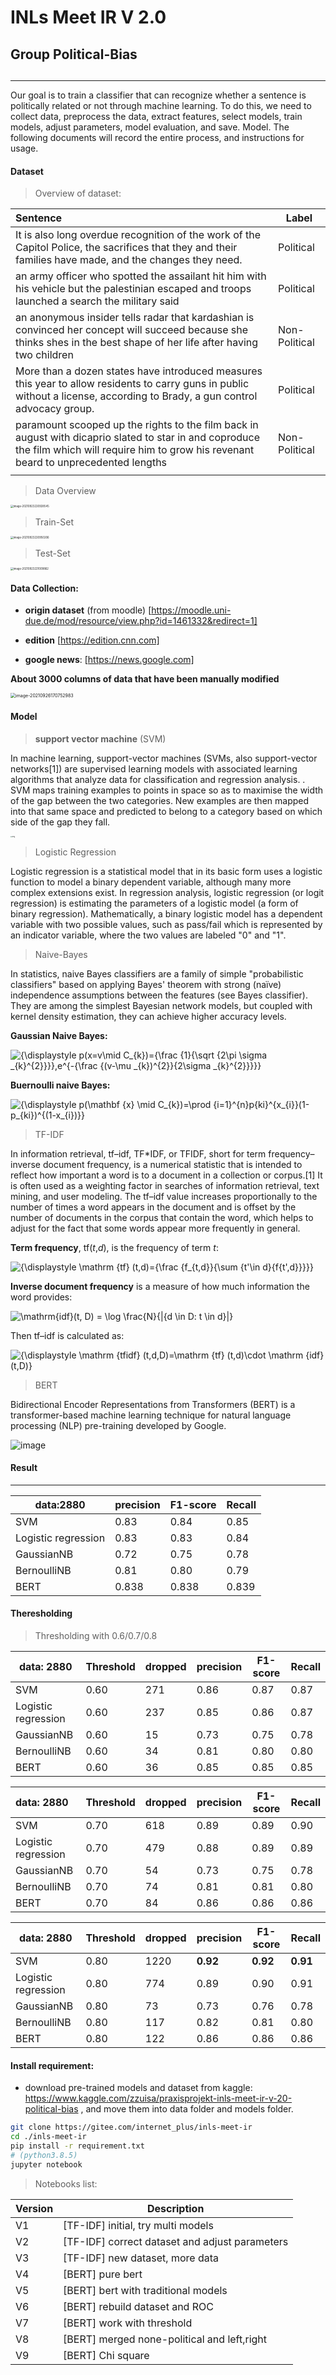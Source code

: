 # INLs Meet IR V 2.0

## 																														Group Political-Bias

## 															

---

Our goal is to train a classifier that can recognize whether a sentence is politically related or not through machine learning. To do this, we need to collect data, preprocess the data, extract features, select models, train models, adjust parameters, model evaluation, and save. Model.
The following documents will record the entire process, and instructions for usage.

#### Dataset

> Overview of dataset:

| Sentence                                                     | Label         |
| :----------------------------------------------------------- | ------------- |
| It is also long overdue recognition of the work of the Capitol Police, the sacrifices that they and their families have made, and the changes they need. | Political     |
| an army officer who spotted the assailant hit him with his vehicle but the palestinian escaped and troops launched a search the military said | Political     |
| an anonymous insider tells radar that kardashian is convinced her concept will succeed because she thinks shes in the best shape of her life after having two children | Non-Political |
| More than a dozen states have introduced measures this year to allow residents to carry guns in public without a license, according to Brady, a gun control advocacy group. | Political     |
| paramount scooped up the rights to the film back in august with dicaprio slated to star in and coproduce the film which will require him to grow his revenant beard to unprecedented lengths | Non-Political |
|                                                              |               |

> Data Overview

<img src="https://gitee.com/internet_plus/inls-meet-ir/blob/master/img/1.png" alt="image-20210923220928545" style="zoom:30%;" />

> Train-Set

<img src="https://gitee.com/internet_plus/inls-meet-ir/blob/master/img/2.png" alt="image-20210923220950206" style="zoom:30%;" />

> Test-Set

<img src="https://gitee.com/internet_plus/inls-meet-ir/blob/master/img/3.png" alt="image-20210923221009862" style="zoom:30%;" />

#### Data Collection:

- **origin dataset** (from moodle) [https://moodle.uni-due.de/mod/resource/view.php?id=1461332&redirect=1]

- **edition** [https://edition.cnn.com]

- **google news**: [https://news.google.com]

**About 3000 columns of data that have been manually modified**

<img src="https://gitee.com/internet_plus/inls-meet-ir/blob/master/img/4.png" alt="image-20210926170752983" style="zoom:50%;" />







#### Model

> **support vector machine** (SVM)

In machine learning, support-vector machines (SVMs, also support-vector networks[1]) are supervised learning models with associated learning algorithms that analyze data for classification and regression analysis. . SVM maps training examples to points in space so as to maximise the width of the gap between the two categories. New examples are then mapped into that same space and predicted to belong to a category based on which side of the gap they fall.

<img src="https://gitee.com/internet_plus/inls-meet-ir/blob/master/img/5.png" alt="img" style="zoom:18%;" />

> Logistic Regression

Logistic regression is a statistical model that in its basic form uses a logistic function to model a binary dependent variable, although many more complex extensions exist. In regression analysis, logistic regression (or logit regression) is estimating the parameters of a logistic model (a form of binary regression). Mathematically, a binary logistic model has a dependent variable with two possible values, such as pass/fail which is represented by an indicator variable, where the two values are labeled "0" and "1". 





> Naive-Bayes

In statistics, naive Bayes classifiers are a family of simple "probabilistic classifiers" based on applying Bayes' theorem with strong (naïve) independence assumptions between the features (see Bayes classifier). They are among the simplest Bayesian network models, but coupled with kernel density estimation, they can achieve higher accuracy levels.

**Gaussian Naive Bayes:**

![{\displaystyle p(x=v\mid C_{k})={\frac {1}{\sqrt {2\pi \sigma _{k}^{2}}}}\,e^{-{\frac {(v-\mu _{k})^{2}}{2\sigma _{k}^{2}}}}}](https://wikimedia.org/api/rest_v1/media/math/render/svg/685339e22f57b18d804f2e0a9c507421da59e2ab)

**Buernoulli naive Bayes:** 

![{\displaystyle p(\mathbf {x} \mid C_{k})=\prod _{i=1}^{n}p_{ki}^{x_{i}}(1-p_{ki})^{(1-x_{i})}}](https://wikimedia.org/api/rest_v1/media/math/render/svg/2b23b8affe1fa31b1ce499d5d2944d9763ff2e6e)

> TF-IDF

In information retrieval, tf–idf, TF*IDF, or TFIDF, short for term frequency–inverse document frequency, is a numerical statistic that is intended to reflect how important a word is to a document in a collection or corpus.[1] It is often used as a weighting factor in searches of information retrieval, text mining, and user modeling. The tf–idf value increases proportionally to the number of times a word appears in the document and is offset by the number of documents in the corpus that contain the word, which helps to adjust for the fact that some words appear more frequently in general.

**Term frequency**, tf(*t*,*d*), is the frequency of term *t*:

![{\displaystyle \mathrm {tf} (t,d)={\frac {f_{t,d}}{\sum _{t'\in d}{f_{t',d}}}}}](https://wikimedia.org/api/rest_v1/media/math/render/svg/dd4f8a91dd0d28a11c00c94a13a315a5b49a8070)

 **Inverse document frequency** is a measure of how much information the word provides:

![ \mathrm{idf}(t, D) =  \log \frac{N}{|\{d \in D: t \in d\}|}](https://wikimedia.org/api/rest_v1/media/math/render/svg/ac67bc0f76b5b8e31e842d6b7d28f8949dab7937)

Then tf–idf is calculated as:

![{\displaystyle \mathrm {tfidf} (t,d,D)=\mathrm {tf} (t,d)\cdot \mathrm {idf} (t,D)}](https://wikimedia.org/api/rest_v1/media/math/render/svg/10109d0e60cc9d50a1ea2f189bac0ac29a030a00)

> BERT

Bidirectional Encoder Representations from Transformers (BERT) is a transformer-based machine learning technique for natural language processing (NLP) pre-training developed by Google.

![image](https://habrastorage.org/getpro/habr/post_images/2bd/0ba/1c4/2bd0ba1c4fb80fe4d771f555168c9ff0.png)



#### Result

---

| data:2880           | precision | F1-score | Recall |
| ------------------- | --------- | -------- | ------ |
| SVM                 | 0.83      | 0.84     | 0.85   |
| Logistic regression | 0.83      | 0.83     | 0.84   |
| GaussianNB          | 0.72      | 0.75     | 0.78   |
| BernoulliNB         | 0.81      | 0.80     | 0.79   |
| BERT                | 0.838     | 0.838    | 0.839  |



#### Theresholding

> Thresholding with 0.6/0.7/0.8

| data: 2880          | Threshold | dropped | precision | F1-score | Recall |
| ------------------- | --------- | ------- | --------- | -------- | ------ |
| SVM                 | 0.60      | 271     | 0.86      | 0.87     | 0.87   |
| Logistic regression | 0.60      | 237     | 0.85      | 0.86     | 0.87   |
| GaussianNB          | 0.60      | 15      | 0.73      | 0.75     | 0.78   |
| BernoulliNB         | 0.60      | 34      | 0.81      | 0.80     | 0.80   |
| BERT                | 0.60      | 36      | 0.85      | 0.85     | 0.85   |



| data: 2880          | Threshold | dropped | precision | F1-score | Recall |
| :------------------ | --------- | ------- | --------- | -------- | ------ |
| SVM                 | 0.70      | 618     | 0.89      | 0.89     | 0.90   |
| Logistic regression | 0.70      | 479     | 0.88      | 0.89     | 0.89   |
| GaussianNB          | 0.70      | 54      | 0.73      | 0.75     | 0.78   |
| BernoulliNB         | 0.70      | 74      | 0.81      | 0.81     | 0.80   |
| BERT                | 0.70      | 84      | 0.86      | 0.86     | 0.86   |



| data: 2880          | Threshold | dropped | precision | F1-score | Recall   |
| ------------------- | --------- | ------- | --------- | -------- | -------- |
| SVM                 | 0.80      | 1220    | **0.92**  | **0.92** | **0.91** |
| Logistic regression | 0.80      | 774     | 0.89      | 0.90     | 0.91     |
| GaussianNB          | 0.80      | 73      | 0.73      | 0.76     | 0.78     |
| BernoulliNB         | 0.80      | 117     | 0.82      | 0.81     | 0.80     |
| BERT                | 0.80      | 122     | 0.86      | 0.86     | 0.86     |



#### Install requirement:

- download  pre-trained models and dataset from kaggle: https://www.kaggle.com/zzuisa/praxisprojekt-inls-meet-ir-v-20-political-bias , and move them into data folder and models folder.

```bash
git clone https://gitee.com/internet_plus/inls-meet-ir
cd ./inls-meet-ir
pip install -r requirement.txt
# (python3.8.5)  
jupyter notebook
```

> Notebooks list:

| Version | Description                                    |
| ------- | ---------------------------------------------- |
| V1      | [TF-IDF] initial, try multi models             |
| V2      | [TF-IDF] correct dataset and adjust parameters |
| V3      | [TF-IDF] new dataset, more data                |
| V4      | [BERT] pure bert                               |
| V5      | [BERT] bert with traditional models            |
| V6      | [BERT] rebuild dataset and ROC                 |
| V7      | [BERT] work with threshold                     |
| V8      | [BERT] merged none-political and left,right    |
| V9      | [BERT] Chi square                              |



